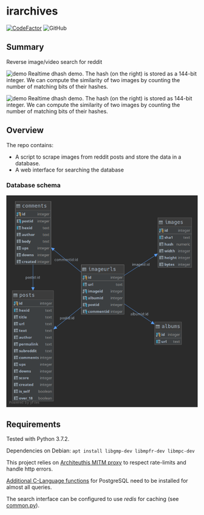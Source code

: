 irarchives
==========

[![CodeFactor](https://www.codefactor.io/repository/github/simon987/irarchives/badge/master)](https://www.codefactor.io/repository/github/simon987/irarchives/overview/master)
![GitHub](https://img.shields.io/github/license/simon987/irarchives.svg)

Summary
-------
Reverse image/video search for reddit

![demo](demo.gif)
Realtime dhash demo. The hash (on the right) is stored as a 144-bit 
integer. We can compute the similarity of two images by counting the number
 of matching bits of their hashes.

![demo](demo.gif)
Realtime dhash demo. The hash (on the right) is stored as 144-bit 
integer. We can compute the similarity of two images by counting the number
 of matching bits of their hashes.

Overview
--------

The repo contains:
* A script to scrape images from reddit posts and store the data in a database.
* A web interface for searching the database

### Database schema
![schema](schema.png)

Requirements
------------
Tested with Python 3.7.2.

Dependencies on Debian: `apt install libgmp-dev libmpfr-dev libmpc-dev`

This project relies on [Architeuthis MITM proxy](https://github.com/simon987/Architeuthis) to respect rate-limits
and handle http errors. 

[Additional C-Language functions](https://github.com/simon987/pg_hamming) 
for PostgreSQL need to be installed for almost all queries.

The search interface can be configured to use *redis* for caching 
(see [common.py](common.py)).
